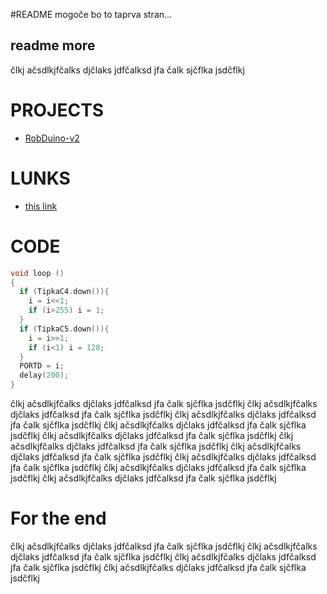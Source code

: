 #README
mogoče bo to taprva stran...

## readme more
člkj ačsdlkjfčalks djčlaks jdfčalksd jfa
čalk sjčflka jsdčflkj 

# PROJECTS

* [RobDuino-v2](https://davidrihtarsic.github.io/RobDuino/)

# LUNKS
* [this link](https://davidrihtarsic.github.io/another_file.html)

# CODE

```c++
void loop ()
{
  if (TipkaC4.down()){
    i = i<<1;
    if (i>255) i = 1;
  }
  if (TipkaC5.down()){
    i = i>>1;
    if (i<1) i = 128;
  }
  PORTD = i;
  delay(200);
}
```
člkj ačsdlkjfčalks djčlaks jdfčalksd jfa
čalk sjčflka jsdčflkj člkj ačsdlkjfčalks djčlaks jdfčalksd jfa
čalk sjčflka jsdčflkj člkj ačsdlkjfčalks djčlaks jdfčalksd jfa
čalk sjčflka jsdčflkj člkj ačsdlkjfčalks djčlaks jdfčalksd jfa
čalk sjčflka jsdčflkj člkj ačsdlkjfčalks djčlaks jdfčalksd jfa
čalk sjčflka jsdčflkj člkj ačsdlkjfčalks djčlaks jdfčalksd jfa
čalk sjčflka jsdčflkj člkj ačsdlkjfčalks djčlaks jdfčalksd jfa
čalk sjčflka jsdčflkj člkj ačsdlkjfčalks djčlaks jdfčalksd jfa
čalk sjčflka jsdčflkj člkj ačsdlkjfčalks djčlaks jdfčalksd jfa
čalk sjčflka jsdčflkj člkj ačsdlkjfčalks djčlaks jdfčalksd jfa
čalk sjčflka jsdčflkj 

# For the end

člkj ačsdlkjfčalks djčlaks jdfčalksd jfa
čalk sjčflka jsdčflkj člkj ačsdlkjfčalks djčlaks jdfčalksd jfa
čalk sjčflka jsdčflkj člkj ačsdlkjfčalks djčlaks jdfčalksd jfa
čalk sjčflka jsdčflkj člkj ačsdlkjfčalks djčlaks jdfčalksd jfa
čalk sjčflka jsdčflkj 

